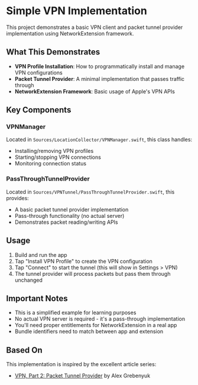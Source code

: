 # Simple VPN Implementation

This project demonstrates a basic VPN client and packet tunnel provider implementation using NetworkExtension framework.

## What This Demonstrates

- **VPN Profile Installation**: How to programmatically install and manage VPN configurations
- **Packet Tunnel Provider**: A minimal implementation that passes traffic through
- **NetworkExtension Framework**: Basic usage of Apple's VPN APIs

## Key Components

### VPNManager
Located in `Sources/LocationCollector/VPNManager.swift`, this class handles:
- Installing/removing VPN profiles 
- Starting/stopping VPN connections
- Monitoring connection status

### PassThroughTunnelProvider  
Located in `Sources/VPNTunnel/PassThroughTunnelProvider.swift`, this provides:
- A basic packet tunnel provider implementation
- Pass-through functionality (no actual server)
- Demonstrates packet reading/writing APIs

## Usage

1. Build and run the app
2. Tap "Install VPN Profile" to create the VPN configuration
3. Tap "Connect" to start the tunnel (this will show in Settings > VPN)
4. The tunnel provider will process packets but pass them through unchanged

## Important Notes

- This is a simplified example for learning purposes
- No actual VPN server is required - it's a pass-through implementation  
- You'll need proper entitlements for NetworkExtension in a real app
- Bundle identifiers need to match between app and extension

## Based On

This implementation is inspired by the excellent article series:
- [VPN, Part 2: Packet Tunnel Provider](https://kean.blog/post/packet-tunnel-provider) by Alex Grebenyuk